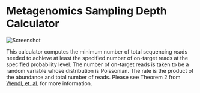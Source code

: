 # Metagenomics Sampling Depth Calculator

![Screenshot](https://i.imgur.com/4gYxKiT.png)

This calculator computes the minimum number of total sequencing reads needed to achieve at least the specified number of on-target reads at the specified probability level. The number of on-target reads is taken to be a random variable whose distribution is Poissonian. The rate is the product of the abundance and total number of reads. Please see Theorem 2 from [Wendl, et. al.](https://www.ncbi.nlm.nih.gov/pmc/articles/PMC3795925/) for more information.
